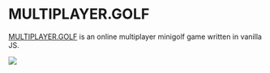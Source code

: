 # MULTIPLAYER.GOLF
[MULTIPLAYER.GOLF](https://multiplayer.golf) is an online multiplayer minigolf game written in vanilla JS.

![](https://i.imgur.com/G9ZXRd7.png)


